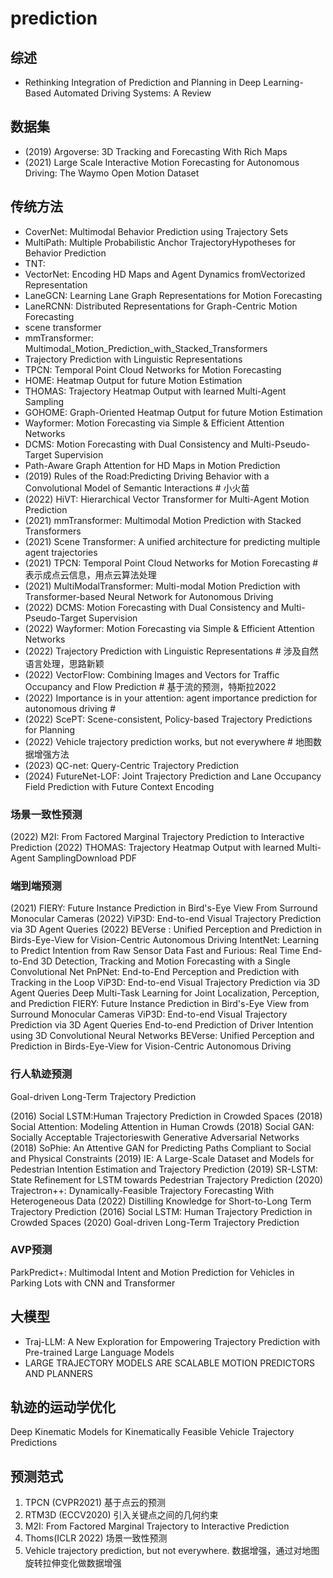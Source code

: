 # prediction

## 综述

- Rethinking Integration of Prediction and Planning in Deep Learning-Based Automated Driving Systems: A Review

## 数据集

- (2019) Argoverse: 3D Tracking and Forecasting With Rich Maps
- (2021) Large Scale Interactive Motion Forecasting for Autonomous Driving: The Waymo Open Motion Dataset

## 传统方法

- CoverNet: Multimodal Behavior Prediction using Trajectory Sets
- MultiPath: Multiple Probabilistic Anchor TrajectoryHypotheses for Behavior Prediction
- TNT:
- VectorNet: Encoding HD Maps and Agent Dynamics fromVectorized Representation
- LaneGCN: Learning Lane Graph Representations for Motion Forecasting
- LaneRCNN: Distributed Representations for Graph-Centric Motion Forecasting
- scene transformer
- mmTransformer: Multimodal_Motion_Prediction_with_Stacked_Transformers
- Trajectory Prediction with Linguistic Representations
- TPCN: Temporal Point Cloud Networks for Motion Forecasting
- HOME: Heatmap Output for future Motion Estimation
- THOMAS: Trajectory Heatmap Output with learned Multi-Agent Sampling
- GOHOME: Graph-Oriented Heatmap Output for future Motion Estimation
- Wayformer: Motion Forecasting via Simple & Efficient Attention Networks
- DCMS: Motion Forecasting with Dual Consistency and Multi-Pseudo-Target Supervision
- Path-Aware Graph Attention for HD Maps in Motion Prediction
- (2019) Rules of the Road:Predicting Driving Behavior with a Convolutional Model of Semantic Interactions # 小火苗
- (2022) HiVT: Hierarchical Vector Transformer for Multi-Agent Motion Prediction
- (2021) mmTransformer: Multimodal Motion Prediction with Stacked Transformers
- (2021) Scene Transformer: A unified architecture for predicting multiple agent trajectories
- (2021) TPCN: Temporal Point Cloud Networks for Motion Forecasting # 表示成点云信息，用点云算法处理
- (2021) MultiModalTransformer: Multi-modal Motion Prediction with Transformer-based Neural Network for Autonomous Driving
- (2022) DCMS: Motion Forecasting with Dual Consistency and Multi-Pseudo-Target Supervision
- (2022) Wayformer: Motion Forecasting via Simple & Efficient Attention Networks
- (2022) Trajectory Prediction with Linguistic Representations # 涉及自然语言处理，思路新颖
- (2022) VectorFlow: Combining Images and Vectors for Traffic Occupancy and Flow Prediction # 基于流的预测，特斯拉2022
- (2022) Importance is in your attention: agent importance prediction for autonomous driving #
- (2022) ScePT: Scene-consistent, Policy-based Trajectory Predictions for Planning
- (2022) Vehicle trajectory prediction works, but not everywhere # 地图数据增强方法
- (2023) QC-net: Query-Centric Trajectory Prediction
- (2024) FutureNet-LOF: Joint Trajectory Prediction and Lane Occupancy Field Prediction with Future Context Encoding

### 场景一致性预测

(2022) M2I: From Factored Marginal Trajectory Prediction to Interactive Prediction
(2022) THOMAS: Trajectory Heatmap Output with learned Multi-Agent SamplingDownload PDF

### 端到端预测

(2021) FIERY: Future Instance Prediction in Bird's-Eye View From Surround Monocular Cameras
(2022) ViP3D: End-to-end Visual Trajectory Prediction via 3D Agent Queries
(2022) BEVerse : Unified Perception and Prediction in Birds-Eye-View for Vision-Centric Autonomous Driving
IntentNet: Learning to Predict Intention from Raw Sensor Data
Fast and Furious: Real Time End-to-End 3D Detection, Tracking and Motion Forecasting with a Single Convolutional Net
PnPNet: End-to-End Perception and Prediction with Tracking in the Loop
ViP3D: End-to-end Visual Trajectory Prediction via 3D Agent Queries
Deep Multi-Task Learning for Joint Localization, Perception, and Prediction
FIERY: Future Instance Prediction in Bird's-Eye View from Surround Monocular Cameras
ViP3D: End-to-end Visual Trajectory Prediction via 3D Agent Queries
End-to-end Prediction of Driver Intention using 3D Convolutional Neural Networks
BEVerse: Unified Perception and Prediction in Birds-Eye-View for Vision-Centric Autonomous Driving

### 行人轨迹预测

Goal-driven Long-Term Trajectory Prediction

(2016) Social LSTM:Human Trajectory Prediction in Crowded Spaces
(2018) Social Attention: Modeling Attention in Human Crowds
(2018) Social GAN: Socially Acceptable Trajectorieswith Generative Adversarial Networks
(2018) SoPhie: An Attentive GAN for Predicting Paths Compliant to Social and Physical Constraints
(2019) IE: A Large-Scale Dataset and Models for Pedestrian Intention Estimation and Trajectory Prediction
(2019) SR-LSTM: State Refinement for LSTM towards Pedestrian Trajectory Prediction
(2020) Trajectron++: Dynamically-Feasible Trajectory Forecasting With Heterogeneous Data
(2022) Distilling Knowledge for Short-to-Long Term Trajectory Prediction
(2016) Social LSTM: Human Trajectory Prediction in Crowded Spaces
(2020) Goal-driven Long-Term Trajectory Prediction

### AVP预测

ParkPredict+: Multimodal Intent and Motion Prediction for Vehicles in Parking Lots with CNN and Transformer

## 大模型

- Traj-LLM: A New Exploration for Empowering Trajectory Prediction with Pre-trained Large Language Models
- LARGE TRAJECTORY MODELS ARE SCALABLE MOTION PREDICTORS AND PLANNERS

## 轨迹的运动学优化

Deep Kinematic Models for Kinematically Feasible Vehicle Trajectory Predictions

## 预测范式

1. TPCN (CVPR2021) 基于点云的预测
2. RTM3D (ECCV2020) 引入关键点之间的几何约束
3. M2I: From Factored Marginal Trajectory to Interactive Prediction
4. Thoms(ICLR 2022) 场景一致性预测
5. Vehicle trajectory prediction, but not everywhere. 数据增强，通过对地图旋转拉伸变化做数据增强